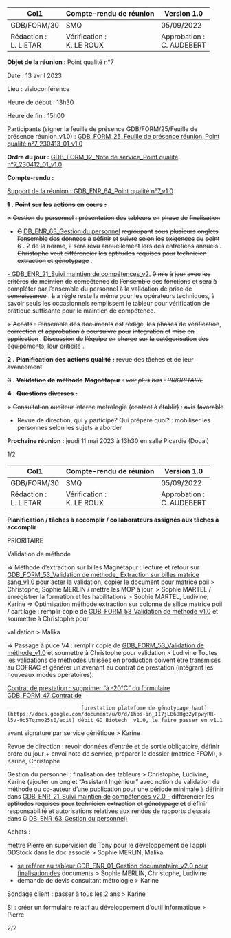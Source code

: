 |Col1|Compte-rendu de réunion|Version 1.0|
|---|---|---|
|GDB/FORM/30|SMQ|05/09/2022|
|Rédaction :<br>L. LIETAR|Vérification :<br>K. LE ROUX|Approbation :<br>C. AUDEBERT|


**Objet de la réunion :** Point qualité n°7

Date : 13 avril 2023

Lieu : visioconférence

Heure de début : 13h30

Heure de fin : 15h00

Participants (signer la feuille de présence GDB/FORM/25/Feuille de présence réunion_v1.0) :
[GDB_FORM_25_Feuille de présence réunion_Point qualité n°7_230413_01_v1.0](https://drive.google.com/file/d/1RowyxaFZHzczrqibOzkp2XiQ5stUKBaC/view?usp=share_link)

**Ordre du jour :**
[GDB_FORM_12_Note de service_Point qualité n°7_230412_01_v1.0](https://drive.google.com/file/d/1A-fT3UEW1kGEsY3A0antuaR5n4cweg1o/view?usp=share_link)

**Compte-rendu :**

[Support de la réunion : GDB_ENR_64_Point qualité n°7_v1.0](https://drive.google.com/file/d/16oF-D4N4-cOat7Fp20_1swiqAPHe5176/view?usp=share_link)

~~**1**~~ **.** ~~**Point**~~ ~~**sur**~~ ~~**les**~~ ~~**actions**~~ ~~**en**~~ ~~**cours**~~ ~~**:**~~

~~>~~ ~~Gestion~~ ~~du~~ ~~personnel~~ ~~:~~ ~~présentation~~ ~~des~~ ~~tableurs~~ ~~en~~ ~~phase~~ ~~de~~ ~~finalisation~~

 - ~~G~~ [DB_ENR_63_Gestion du personnel](https://docs.google.com/spreadsheets/d/1a7rrmmAhCqKCzQfnCtpeMsHJfQWLINsn_77ByOFF61g/edit?usp=sharing) ~~regroupant~~ ~~sous~~ ~~plusieurs~~ ~~onglets~~ ~~l’ensemble~~ ~~des~~
~~données~~ ~~à~~ ~~définir~~ ~~et~~ ~~suivre~~ ~~selon~~ ~~les~~ ~~exigences~~ ~~du~~ ~~point~~ ~~6~~ . ~~2~~ ~~de~~ ~~la~~ ~~norme~~, ~~il~~ ~~sera~~ ~~revu~~
~~annuellement~~ ~~lors~~ ~~des~~ ~~entretiens~~ ~~annuels~~ . ~~Christophe~~ ~~veut~~ ~~différencier~~ ~~les~~ ~~aptitudes~~ ~~requises~~
~~pour~~ ~~technicien~~ ~~extraction~~ ~~et~~ ~~génotypage~~ .

[- GDB_ENR_21_Suivi maintien de compétences_v2.](https://docs.google.com/spreadsheets/d/1IVd-9ZV0Lse1KsZLz5QoIEmfULsAe5z6zMTiZq94iFA/edit?usp=sharing) ~~0~~ ~~mis~~ ~~à~~ ~~jour~~ ~~avec~~ ~~les~~ ~~critères~~ ~~de~~
~~maintien~~ ~~de~~ ~~compétence~~ ~~de~~ ~~l’ensemble~~ ~~des~~ ~~fonctions~~ ~~et~~ ~~sera~~ ~~à~~ ~~compléter~~ ~~par~~ ~~l’ensemble~~ ~~du~~
~~personnel~~ ~~à~~ ~~la~~ ~~validation~~ ~~de~~ ~~prise~~ ~~de~~ ~~connaissance~~ . ~~L~~ a règle reste la même pour les
opérateurs techniques, à savoir seuls les occasionnels remplissent le tableur pour
vérification de pratique suffisante pour le maintien de compétence.

~~>~~ ~~Achats~~ ~~:~~ ~~l’ensemble~~ ~~des~~ ~~documents~~ ~~est~~ ~~rédigé~~, ~~les~~ ~~phases~~ ~~de~~ ~~vérification~~, ~~correction~~ ~~et~~
~~approbation~~ ~~à~~ ~~poursuivre~~ ~~pour~~ ~~intégration~~ ~~et~~ ~~mise~~ ~~en~~ ~~application~~ . ~~Discussion~~ ~~de~~ ~~l’équipe~~ ~~en~~
~~charge~~ ~~sur~~ ~~la~~ ~~catégorisation~~ ~~des~~ ~~équipements~~, ~~leur~~ ~~criticité~~ .

~~**2**~~ **.** ~~**Planification**~~ ~~**des**~~ ~~**actions**~~ ~~**qualité**~~ ~~**:**~~ ~~revue~~ ~~des~~ ~~tâches~~ ~~et~~ ~~de~~ ~~leur~~ ~~avancement~~

~~**3**~~ **.** ~~**Validation**~~ ~~**de**~~ ~~**méthode**~~ ~~**Magnétapur**~~ ~~**:**~~ ~~_voir_~~ ~~_plus_~~ ~~_bas_~~ ~~_:_~~ ~~_PRIORITAIRE_~~

~~**4**~~ **.** ~~**Questions**~~ ~~**diverses**~~ ~~**:**~~

~~>~~ ~~Consultation~~ ~~auditeur~~ ~~interne~~ ~~métrologie~~ ~~(contact~~ ~~à~~ ~~établir)~~ ~~:~~ ~~avis~~ ~~favorable~~

- Revue de direction, qui y participe? Qui prépare quoi? : mobiliser les personnes selon les
sujets à aborder

**Prochaine réunion :** jeudi 11 mai 2023 à 13h30 en salle Picardie (Douai)

1/2

|Col1|Compte-rendu de réunion|Version 1.0|
|---|---|---|
|GDB/FORM/30|SMQ|05/09/2022|
|Rédaction :<br>L. LIETAR|Vérification :<br>K. LE ROUX|Approbation :<br>C. AUDEBERT|


**Planification / tâches à accomplir / collaborateurs assignés aux tâches à accomplir**

PRIORITAIRE

Validation de méthode

⇒ Méthode d’extraction sur billes Magnétapur : lecture et retour sur
[GDB_FORM_53_Validation de méthode_ Extraction sur billes matrice sang_v1.0](https://docs.google.com/document/d/19ZSYT7MpdJcWZSJdLzPvCD8IoJ8LCY2WVsYgmPQcid4/edit?usp=sharing) pour acter la
validation, copier le document pour matrice poil > Christophe, Sophie MERLIN / mettre les
MOP à jour, > Sophie MARTEL / enregistrer la formation et les habilitations > Sophie
MARTEL, Ludivine, Karine
⇒ Optimisation méthode extraction sur colonne de silice matrice poil / cartilage : remplir
copie de [GDB_FORM_53_Validation de méthode_v1.0](https://docs.google.com/document/d/1l9nO7dwraADY2P4WQhfgfkJuHDEQO24RFpta7Ufrxtw/edit?usp=share_link) et soumettre à Christophe pour

validation > Malika

⇒ Passage à puce V4 : remplir copie de [GDB_FORM_53_Validation de méthode_v1.0](https://docs.google.com/document/d/1l9nO7dwraADY2P4WQhfgfkJuHDEQO24RFpta7Ufrxtw/edit?usp=share_link) et
soumettre à Christophe pour validation > Ludivine
Toutes les validations de méthodes utilisées en production doivent être transmises au
COFRAC et générer un avenant au contrat de prestation (intégrant les nouveaux modes
opératoires).

[Contrat de prestation : supprimer “à -20°C” du formulaire GDB_FORM_47_Contrat de](https://docs.google.com/document/u/0/d/1hbs-in_1I7jLB68Hg32yFpwyRR-l5v-9o5Tqzmo25s0/edit)

                            [prestation platefome de génotypage haut](https://docs.google.com/document/u/0/d/1hbs-in_1I7jLB68Hg32yFpwyRR-l5v-9o5Tqzmo25s0/edit) débit GD Biotech__v1.0, le faire passer en v1.1
avant signature par service génétique > Karine

Revue de direction : revoir données d’entrée et de sortie obligatoire, définir ordre du jour +
envoi note de service, préparer le dossier (matrice FFOM), > Karine, Christophe

Gestion du personnel : finalisation des tableurs > Christophe, Ludivine, Karine (ajouter un
onglet “Assistant Ingénieur” avec notion de validation de méthode ou co-auteur d’une
publication pour une période minimale à définir dans [GDB_ENR_21_Suivi maintien de](https://docs.google.com/spreadsheets/d/1IVd-9ZV0Lse1KsZLz5QoIEmfULsAe5z6zMTiZq94iFA/edit?usp=sharing)
[compétences_v2.0 -](https://docs.google.com/spreadsheets/d/1IVd-9ZV0Lse1KsZLz5QoIEmfULsAe5z6zMTiZq94iFA/edit?usp=sharing) ~~différencier~~ ~~les~~ ~~aptitudes~~ ~~requises~~ ~~pour~~ ~~technicien~~ ~~extraction~~ ~~et~~
~~génotypage~~ ~~et~~ ~~d~~ éfinir responsabilité et autorisations relatives aux rendus de rapports
d’essais ~~dans~~ ~~G~~ [DB_ENR_63_Gestion du personnel)](https://docs.google.com/spreadsheets/d/1a7rrmmAhCqKCzQfnCtpeMsHJfQWLINsn_77ByOFF61g/edit?usp=sharing)

Achats :

   mettre Pierre en supervision de Tony pour le développement de l’appli GDStock dans
le doc associé > Sophie MERLIN, Malika
   - [se référer au tableur GDB_ENR_01_Gestion documentaire_v2.0 pour finalisation des](https://docs.google.com/spreadsheets/u/0/d/1-7werdTU5Z_aA2POqWf4k5NQ6bNXyHxLxJYFUCFDZ_8/edit)
documents > Sophie MERLIN, Christophe, Ludivine
   - demande de devis consultant métrologie > Karine

Sondage client : passer à tous les 2 ans > Karine

SI : créer un formulaire relatif au développement d’outil informatique > Pierre

2/2

